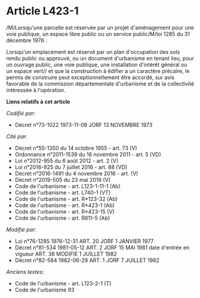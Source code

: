 # Article L423-1

/M/Lorsqu'une parcelle est réservée par un projet d'aménagement pour une voie publique, un espace libre public ou un service
public/M/loi 1285 du 31 décembre 1976 :

Lorsqu'un emplacement est réservé par un plan d'occupation des sols rendu public ou approuvé, ou un document d'urbanisme en
tenant lieu, pour un ouvrage public, une voie publique, une installation d'intérêt général ou un espace vert// et que la
construction à édifier a un caractère précaire, le permis de construire peut exceptionnellement être accordé, sur avis
favorable de la commission départementale d'urbanisme et de la collectivité intéressée à l'opération.

**Liens relatifs à cet article**

_Codifié par_:

  - Décret n°73-1022 1973-11-08 JORF 13 NOVEMBRE 1973

_Cité par_:

  - Décret n°55-1350 du 14 octobre 1955 - art. 73 (V)
  - Ordonnance n°2011-1539 du 16 novembre 2011 - art. 5 (VD)
  - Loi n°2012-955 du 6 août 2012 - art. 2 (V)
  - Loi n°2016-925 du 7 juillet 2016 - art. 88 (VD)
  - Décret n°2016-1491 du 4 novembre 2016 - art. (V)
  - Décret n°2019-505 du 23 mai 2019 (V)
  - Code de l'urbanisme - art. L123-1-11-1 (Ab)
  - Code de l'urbanisme - art. L740-1 (VT)
  - Code de l'urbanisme - art. R*123-32 (Ab)
  - Code de l'urbanisme - art. R*423-1 (Ab)
  - Code de l'urbanisme - art. R*423-15 (V)
  - Code de l'urbanisme - art. R611-5 (Ab)

_Modifié par_:

  - Loi n°76-1285 1976-12-31 ART. 20 JORF 1 JANVIER 1977
  - Décret n°81-534 1981-05-12 ART. 2 JORF 15 MAI 1981 date d'entrée en vigueur ART. 38 MODIFIE 1 JUILLET 1982
  - Décret n°82-584 1982-06-29 ART. 1 JORF 7 JUILLET 1982

_Anciens textes_:

  - Code de l'urbanisme - art. L123-2-1 (T)
  - Code de l'urbanisme 93
